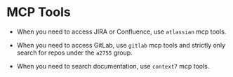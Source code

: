 # MCP Tools

- When you need to access JIRA or Confluence, use `atlassian` mcp tools.

- When you need to access GitLab, use `gitlab` mcp tools and strictly only
  search for repos under the `a2755` group.

- When you need to search documentation, use `context7` mcp tools.
